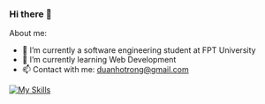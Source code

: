 ### Hi there 👋

<!--
**fackco01/fackco01** is a ✨ _special_ ✨ repository because its `README.md` (this file) appears on your GitHub profile.

Here are some ideas to get you started:

- 🔭 I’m currently working on ...
- 🌱 I’m currently learning ...
- 👯 I’m looking to collaborate on ...
- 🤔 I’m looking for help with ...
- 💬 Ask me about ...
- 📫 How to reach me: ...
- 😄 Pronouns: ...
- ⚡ Fun fact: ...
-->

About me:
- 🔭 I’m currently a software engineering student at FPT University
- 🌱 I’m currently learning Web Development
- 📫 Contact with me: duanhotrong@gmail.com

[![My Skills](https://skillicons.dev/icons?i=java,js,cs,net,spring,html,css,visualstudio,vscode,postgres,postman,stackoverflow,discord&theme=dark)](https://skillicons.dev)
